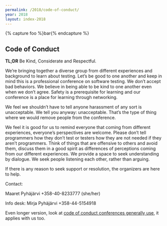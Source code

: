 ```yaml
---
permalink: /2018/code-of-conduct/
year: 2018
layout: index-2018
---
```


{% capture foo %}bar{% endcapture %}

<div class="container" id="topics">

  <section class="main-content text-center" id="topic-keynotes">
<h1>Code of Conduct</h1>

<p><strong>TL;DR</strong>  Be Kind, Considerate and Respectful.</p>

<p>We’re bringing together a diverse group from different experiences and background to learn about testing. Let’s be good to one another and keep in mind this is a professional conference on software testing. We don’t accept bad behaviors. We believe in being able to be kind to one another even when we don’t agree. Safety is a prerequisite for learning and our conference is a place for learning through networking. </p>

<p>We feel we shouldn’t have to tell anyone harassment of any sort is unacceptable. We tell you anyway: unacceptable. That’s the type of thing where we would remove people from the conference.</p>

<p>We feel it is good for us to remind everyone that coming from different experiences, everyone’s perspectives are welcome. Please don’t tell programmers how they don’t test or testers how they are not needed if they aren’t programmers. Think of things that are offensive to others and avoid them, discuss them in a good spirit as differences of perceptions coming from our different experiences. We provide a space to seek understanding by dialogue. We seek people listening each other, rather than arguing.</p>

<p>If there is any reason to seek support or resolution, the organizers are here to help. </p>

<p>Contact: </p>

  <p>Maaret Pyhäjärvi <maaret@iki.fi> +358-40-8233777 (she/her)</p>

  <p>Info desk: Mirja Pyhäjärvi +358-44-5154918</p>


<p>Even longer version, look at <a href="http://confcodeofconduct.com">code of conduct conferences generally use</a>, it applies with us too. </p>
</section>

</div>
